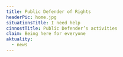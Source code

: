```yaml
---
title: Public Defender of Rights
headerPic: home.jpg
situationsTitle: I need help
cinnostTitle: Public Defender’s activities
claim: Being here for everyone
aktuality:
  - news
---
```

